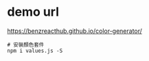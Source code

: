 # demo url

<https://benzreacthub.github.io/color-generator/>

```shell
# 安裝顏色套件
npm i values.js -S
```
